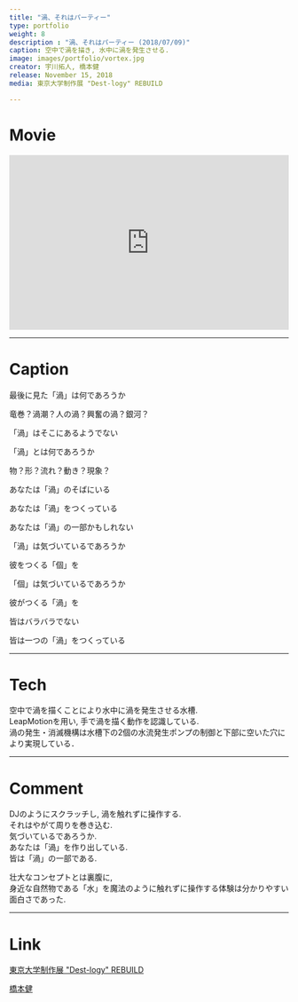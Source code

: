 ```yaml
---
title: "渦、それはパーティー"
type: portfolio
weight: 8
description : "渦、それはパーティー (2018/07/09)"
caption: 空中で渦を描き, 水中に渦を発生させる. 
image: images/portfolio/vortex.jpg
creator: 宇川拓人, 橋本健
release: November 15, 2018
media: 東京大学制作展 "Dest-logy" REBUILD

---
```

# Movie
<iframe width = "100%" height = "315" src="https://www.youtube.com/embed/yKECm-Tng5M" frameborder="0" allow="accelerometer; autoplay; encrypted-media; gyroscope; picture-in-picture" allowfullscreen></iframe>

---
# Caption
最後に見た「渦」は何であろうか

竜巻？渦潮？人の渦？興奮の渦？銀河？

「渦」はそこにあるようでない

「渦」とは何であろうか

物？形？流れ？動き？現象？

あなたは「渦」のそばにいる

あなたは「渦」をつくっている

あなたは「渦」の一部かもしれない

「渦」は気づいているであろうか

彼をつくる「個」を

「個」は気づいているであろうか

彼がつくる「渦」を

皆はバラバラでない

皆は一つの「渦」をつくっている

---
# Tech
空中で渦を描くことにより水中に渦を発生させる水槽. <br>
LeapMotionを用い, 手で渦を描く動作を認識している.  <br>
渦の発生・消滅機構は水槽下の2個の水流発生ポンプの制御と下部に空いた穴により実現している．

---
# Comment
DJのようにスクラッチし, 渦を触れずに操作する. <br>
それはやがて周りを巻き込む. <br>
気づいているであろうか.  <br>
あなたは「渦」を作り出している.  <br>
皆は「渦」の一部である.  <br>

壮大なコンセプトとは裏腹に,<br>
身近な自然物である「水」を魔法のように触れずに操作する体験は分かりやすい面白さであった. 

---
# Link
<a href= http://www.iiiexhibition.com/ target=”_blank”>東京大学制作展 "Dest-logy" REBUILD</a> 

<a href= https://takeruace.github.io/#about target=”_blank”>橋本健</a>
